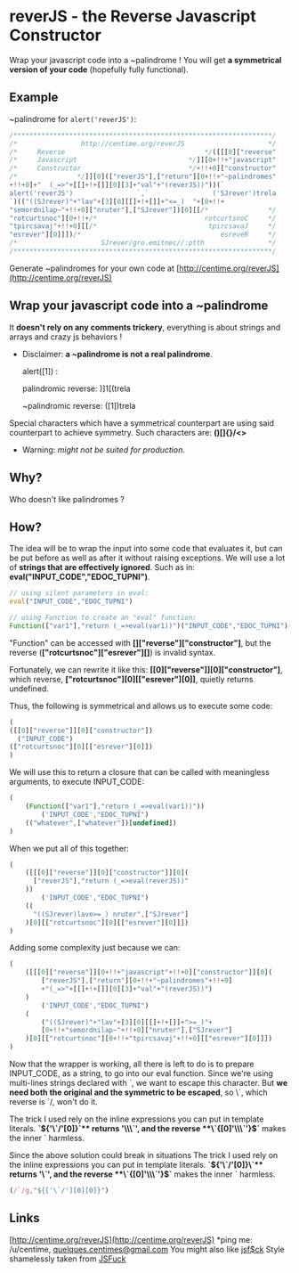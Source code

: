 # reverJS - the Reverse Javascript Constructor

Wrap your javascript code into a ~palindrome ! You will get **a symmetrical version of your code** (hopefully fully functional).

## Example

~palindrome for ``alert('reverJS')``:

```js      
/*****************************************************************/
/*                http://centime.org/reverJS                     */
/*     Reverse                                   */([[[0]["reverse"
/*     Javascript                            */]][0+!!+"javascript"
/*     Constructor                           */+!!+0]["constructor"
/*               */]][0](["reverJS"],["return"][0+!!+"~palindromes"
+!!+0]+"  (_=>"+[[]+!+[]][0][3]+"val"+"(reverJS))"))(`
alert('reverJS')                `,`                ('SJrever')trela
`)(("((SJrever)"+"lav"+[3][0][[]+!+[]]+"<=_)  "+[0+!!+
"semordnilap~"+!!+0]["nruter"],["SJrever"])[0][[/*               */
"rotcurtsnoc"][0+!!+/*                           rotcurtsnoC     */
"tpircsavaj"+!!+0][[/*                            tpircsavaJ     */
"esrever"][0]]])/*                                   esreveR     */
/*                     SJrever/gro.emitnec//:ptth                */
/*****************************************************************/
```

Generate ~palindromes for your own code at [http://centime.org/reverJS](http://centime.org/reverJS)

## Wrap your javascript code into a ~palindrome

It **doesn't rely on any comments trickery**, everything is about strings and arrays and crazy js behaviors !

* Disclaimer: **a ~palindrome is not a real palindrome**.

    alert([1]) :

    palindromic reverse: )]1[(trela

    ~palindromic reverse: ([1])trela

Special characters which have a symmetrical counterpart are using said counterpart to achieve symmetry. Such characters are: **()[]{}\/<>**

* Warning: *might not be suited for production*.

## Why?

Who doesn't like palindromes ?

## How?

The idea will be to wrap the input into some code that evaluates it, but can be put before as well as after it without raising exceptions. We will use a lot of **strings that are effectively ignored**. Such as in: **eval("INPUT_CODE","EDOC_TUPNI")**.

```js
// using silent parameters in eval:
eval("INPUT_CODE","EDOC_TUPNI")

// using Function to create an "eval" function:
Function(["var1"],"return (_=>eval(var1))")("INPUT_CODE","EDOC_TUPNI")()
```

"Function" can be accessed with **[]["reverse"]["constructor"]**, but the reverse (**["rotcurtsnoc"]["esrever"][]**) is invalid syntax.

Fortunately, we can rewrite it like this: **[[0]["reverse"]][0]["constructor"]**, which reverse, **["rotcurtsnoc"][0][["esrever"][0]]**, quietly returns undefined.

Thus, the following is symmetrical and allows us to execute some code:

```js
(
([[0]["reverse"]][0]["constructor"])
  ("INPUT_CODE")
(["rotcurtsnoc"][0][["esrever"][0]])
)
```

We will use this to return a closure that can be called with meaningless arguments, to execute INPUT_CODE:

```js
(
    (Function(["var1"],"return (_=>eval(var1))"))
        ('INPUT_CODE',"EDOC_TUPNI")
    (("whatever",["whatever"])[undefined])
)
```

When we put all of this together:

```js
(
    ([[[0]["reverse"]][0]["constructor"]][0](
      ["reverJS"],"return (_=>eval(reverJS))"
    ))
        ('INPUT_CODE',"EDOC_TUPNI")
    ((
      "((SJrever)lave>=_) nruter",["SJrever"]
    )[0][["rotcurtsnoc"][0][["esrever"][0]]])
)
```

Adding some complexity just because we can:

```js
(
    ([[[0]["reverse"]][0+!!+"javascript"+!!+0]["constructor"]][0](
        ["reverJS"],["return"][0+!!+"~palindromes"+!!+0]
        +"(_=>"+[[]+!+[]][0][3]+"val"+"(reverJS))")
    )
        ('INPUT_CODE',"EDOC_TUPNI")
    (
        ("((SJrever)"+"lav"+[3][0][[]+!+[]]+">=_)"+
        [0+!!+"semordnilap~"+!!+0]["nruter"],["SJrever"]
    )[0][["rotcurtsnoc"][0+!!+"tpircsavaj"+!!+0][["esrever"][0]]])
)
```

Now that the wrapper is working, all there is left to do is to prepare INPUT_CODE, as a string, to go into our eval function. Since we're using multi-lines strings declared with \`, we want to escape this character. But **we need both the original and the symmetric to be escaped**, so \\\`, which reverse is \`/, won't do it.

The trick I used rely on the inline expressions you can put in template literals. **\`${'\`/'[0]}`** returns '\\\`', and the reverse **\`{[0]'\\\`'}$\`** makes the inner \` harmless.

Since the above solution could break in situations The trick I used rely on the inline expressions you can put in template literals. **\`${'\`/'[0]}\`** returns '\`', and the reverse **\`{[0]'\\\`'}$\`** makes the inner ` harmless.

```js
(/`/g,"${['\`/'][0][0]}")
```

## Links

[http://centime.org/reverJS](http://centime.org/reverJS)
*ping me: /u/centime, quelques.centimes@gmail.com
You might also like [jsf$ck](http://centime.org/jsfsck)
Style shamelessly taken from [JSFuck](http://jsfuck.com)

